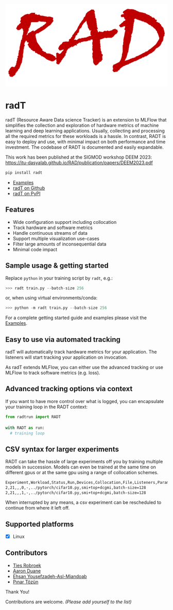 <div align="center">

[![preview](media/logo_rad.png)](#readme)

</div>

# radT

<!-- [![pypi](https://badge.fury.io/py/moderngl.svg)](https://pypi.python.org/pypi/moderngl) [![anaconda](https://anaconda.org/conda-forge/moderngl/badges/version.svg)](https://anaconda.org/conda-forge/moderngl/) <img src="https://raw.githubusercontent.com/moderngl/moderngl/master/.github/python-versions.svg?sanitize=true"> [![rtd](https://readthedocs.org/projects/moderngl/badge/?version=latest)](https://moderngl.readthedocs.io) -->

radT (Resource Aware Data science Tracker) is an extension to MLFlow that simplifies the collection and exploration of hardware metrics of machine learning and deep learning applications. Usually, collecting and processing all the required metrics for these workloads is a hassle. In contrast, RADT is easy to deploy and use, with minimal impact on both performance and time investment. The codebase of RADT is documented and easily expandable.

This work has been published at the SIGMOD workshop DEEM 2023: https://itu-dasyalab.github.io/RAD/publication/papers/DEEM2023.pdf

```sh
pip install radt
```

<!-- - [Documentation](https://radt.readthedocs.io/) -->
- [Examples](https://github.com/radt/radt/tree/master/examples/#readme)
- [radT on Github](https://github.com/Resource-Aware-Data-Systems-RAD/radt)
- [radT on PyPI](https://pypi.org/project/radt/)

## Features

- Wide configuration support including collocation
- Track hardware and software metrics
- Handle continuous streams of data
- Support multiple visualization use-cases
- Filter large amounts of inconsequential data
- Minimal code impact

## Sample usage & getting started

Replace `python` in your training script by `radt`, e.g.:

```py
>>> radt train.py --batch-size 256
```

or, when using virtual environments/conda:

```py
>>> python -m radt train.py --batch-size 256
```

For a complete getting started guide and examples please visit the [Examples](https://github.com/Resource-Aware-Data-systems-RAD/radt/tree/master/examples/#readme).

## Easy to use via automated tracking

radT will automatically track hardware metrics for your application. The listeners will start tracking your application on invocation.

As radT extends MLFlow, you can either use the advanced tracking or use MLFlow to track software metrics (e.g. loss).

## Advanced tracking options via context

If you want to have more control over what is logged, you can encapsulate your training loop in the RADT context:

```py
from radtrun import RADT

with RADT as run:
  # training loop
```

## CSV syntax for larger experiments

RADT can take the hassle of large experiments off you by training multiple models in succession. Models can even be trained at the same time on different gpus or at the same gpu using a range of collocation schemes.

```csv
Experiment,Workload,Status,Run,Devices,Collocation,File,Listeners,Params
2,21,,,0,-,../pytorch/cifar10.py,smi+top+dcgmi,batch-size=128
2,21,,,1,-,../pytorch/cifar10.py,smi+top+dcgmi,batch-size=128

```

When interrupted by any means, a csv experiment can be rescheduled to continue from where it left off.

## Supported platforms

- [x] Linux

<!-- 
## Citation

If you need to cite this repository in academic research:
```txt
@Online{
}
``` -->


## Contributors

- [Ties Robroek](https://github.com/sipondo)
- [Aaron Duane](https://github.com/aaduane/)
- [Ehsan Yousefzadeh-Asl-Miandoab](https://github.com/ehsanyousefzadehasl)
- [Pınar Tözün](https://github.com/ptozun)

Thank You!

Contributions are welcome. _(Please add yourself to the list)_

